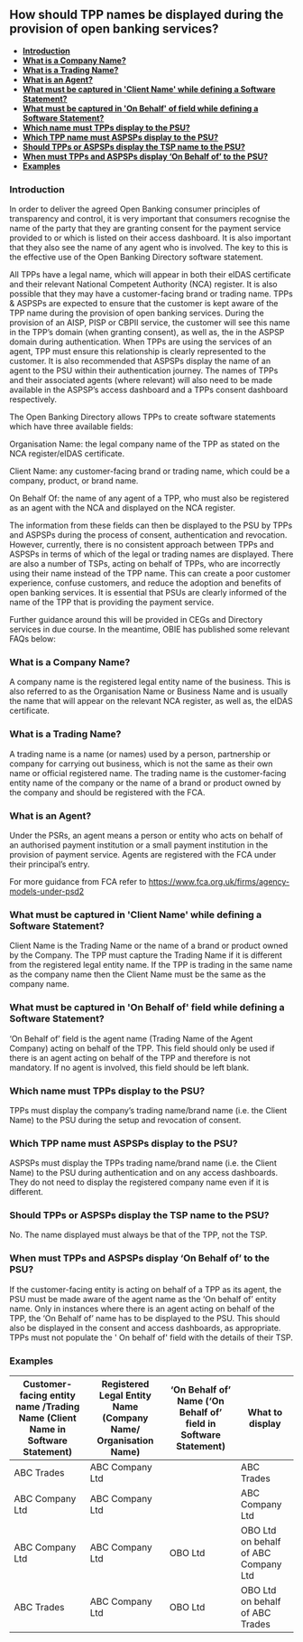 ## **How should TPP names be displayed during the provision of open banking services?**  <!-- omit in toc -->

- [**Introduction**](#introduction)
- [**What is a Company Name?**](#what-is-a-company-name)
- [**What is a Trading Name?**](#what-is-a-trading-name)
- [**What is an Agent?**](#what-is-an-agent)
- [**What must be captured in 'Client Name' while defining a Software Statement?**](#what-must-be-captured-in-client-name-while-defining-a-software-statement)
- [**What must be captured in 'On Behalf' of field while defining a Software Statement?**](#what-must-be-captured-in-on-behalf-of-field-while-defining-a-software-statement)
- [**Which name must TPPs display to the PSU?**](#which-name-must-tpps-display-to-the-psu)
- [**Which TPP name must ASPSPs display to the PSU?**](#which-tpp-name-must-aspsps-display-to-the-psu)
- [**Should TPPs or ASPSPs display the TSP name to the PSU?**](#should-tpps-or-aspsps-display-the-tsp-name-to-the-psu)
- [**When must TPPs and ASPSPs display ‘On Behalf of’ to the PSU?**](#when-must-tpps-and-aspsps-display-on-behalf-of-to-the-psu)
- [**Examples**](#examples)

### **Introduction**

In order to deliver the agreed Open Banking consumer principles of transparency and control, it is very important that consumers recognise the name of the party that they are granting consent for the payment service provided to or which is listed on their access dashboard. It is also important that they also see the name of any agent who is involved. The key to this is the effective use of the Open Banking Directory software statement.

All TPPs have a legal name, which will appear in both their eIDAS certificate and their relevant National Competent Authority (NCA) register. It is also possible that they may have a customer-facing brand or trading name. TPPs & ASPSPs are expected to ensure that the customer is kept aware of the TPP name during the provision of open banking services. During the provision of an AISP, PISP or CBPII service, the customer will see this name in the TPP’s domain (when granting consent), as well as, the in the ASPSP domain during authentication. When TPPs are using the services of an agent,  TPP must ensure this relationship is clearly represented to the customer. It is also recommended that  ASPSPs display the name of an agent to the PSU  within their authentication journey. The names of TPPs and their associated agents (where relevant) will also need to be made available in the ASPSP’s access dashboard and a TPPs consent dashboard respectively.

The Open Banking Directory allows TPPs to create software statements which have three available fields:

Organisation Name: the legal company name of the TPP as stated on the NCA register/eIDAS certificate.

Client Name: any customer-facing brand or trading name, which could be a company, product, or brand name.

On Behalf Of: the name of any agent of a TPP, who must also be registered as an agent with the NCA and displayed on the NCA register.

The information from these fields can then be displayed to the PSU by TPPs and ASPSPs during the process of consent, authentication and revocation. However, currently, there is no consistent approach between TPPs and ASPSPs in terms of which of the legal or trading names are displayed. There are also a number of TSPs, acting on behalf of TPPs, who are incorrectly using their name instead of the TPP name. This can create a poor customer experience, confuse customers, and reduce the adoption and benefits of open banking services. It is essential that  PSUs are clearly informed of the name of the TPP that is providing the payment service. 

Further guidance around this will be provided in CEGs and Directory services in due course. In the meantime, OBIE has published some relevant FAQs below:

### **What is a Company Name?**

A company name is the registered legal entity name of the business. This is also referred to as the Organisation Name or Business Name and is usually the name that will appear on the relevant NCA register, as well as, the eIDAS certificate.

### **What is a Trading Name?**

A trading name is a name (or names) used by a person, partnership or company for carrying out business, which is not the same as their own name or official registered name. The trading name is the customer-facing entity name of the company or the name of a brand or product owned by the company and should be registered with the FCA.

### **What is an Agent?**

Under the PSRs, an agent means a person or entity who acts on behalf of an authorised payment institution or a small payment institution in the provision of payment service. Agents are registered with the FCA under their principal’s entry.

For more guidance from FCA refer to https://www.fca.org.uk/firms/agency-models-under-psd2

### **What must be captured in 'Client Name' while defining a Software Statement?**

Client Name is the Trading Name or the name of a brand or product owned by the Company. The TPP must capture the Trading Name if it is different from the registered legal entity name. If the TPP is trading in the same name as the company name then the Client Name must be the same as the company name.

### **What must be captured in 'On Behalf of' field while defining a Software Statement?**

‘On Behalf of’ field is the agent name (Trading Name of the Agent Company) acting on behalf of the TPP. This field should only be used if there is an agent acting on behalf of the TPP and therefore is not mandatory. If no agent is involved, this field should be left blank.

### **Which name must TPPs display to the PSU?**

TPPs must display the company’s trading name/brand name (i.e. the Client Name) to the PSU during the setup and revocation of consent.

### **Which TPP name must ASPSPs display to the PSU?**

ASPSPs must display the TPPs trading name/brand name (i.e. the Client Name) to the PSU during authentication and on any access dashboards. They do not need to display the registered company name even if it is different.

### **Should TPPs or ASPSPs display the TSP name to the PSU?**

No. The name displayed must always be that of the TPP, not the TSP.

### **When must TPPs and ASPSPs display ‘On Behalf of’ to the PSU?**

If the customer-facing entity is acting on behalf of a TPP as its agent, the PSU must be made aware of the agent name as the ‘On behalf of’ entity name.  Only in instances where there is an agent acting on behalf of the TPP, the ‘On Behalf of’ name has to be displayed to the PSU. This should also be displayed in the consent and access dashboards, as appropriate. TPPs must not populate the ' On behalf of' field with the details of their TSP.

### Examples

| Customer-facing entity name /Trading Name (Client Name in Software Statement) | Registered Legal Entity Name (Company Name/ Organisation Name) | ‘On Behalf of’ Name (‘On Behalf of’ field in Software Statement) | What to display                                      |
|-------------------------------------------------------------------------------|----------------------------------------------------------------|------------------------------------------------------------------|------------------------------------------------------|
| ABC Trades                                                                    | ABC Company Ltd                                                |                                                              | ABC Trades                       |
| ABC Company Ltd                                                               | ABC Company Ltd                                                |                                                              | ABC Company Ltd                                      |
| ABC Company Ltd                                                               | ABC Company Ltd                                                | OBO Ltd                                                          | OBO Ltd on behalf of ABC Company Ltd                 |
| ABC Trades                                                                    | ABC Company Ltd                                                | OBO Ltd                                                          | OBO Ltd on behalf of ABC Trades  |
